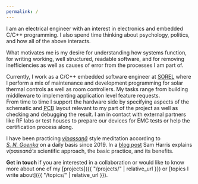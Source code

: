 ```yaml
---
permalink: /
---
```


I am an electrical engineer with an interest in electronics and embedded C/C++ programming. I also spend time thinking about psychology, politics, and how all of the above interacts.

What motivates me is my desire for understanding how systems function, for writing working, well structured, readable software, and for removing inefficiencies as well as causes of error from the processes I am part of.

Currently, I work as a C/C++ embedded software engineer at [SOREL](https://sorel.de/) where I perform a mix of maintenance and development programming for solar thermal controls as well as room controllers.
My tasks range from building middleware to implementing application level feature requests.  
From time to time I support the hardware side by specifying aspects of the schematic and <abbr title="Printed Circuit Board">PCB</abbr> layout relevant to my part of the project as well as checking and debugging the result. I am in contact with external partners like RF labs or test houses to prepare our devices for EMC tests or help the certification process along.

I have been practicing [<abbr title="(Pāli) 'insight into the true nature of reality'">*vipassanā*</abbr>](https://en.wikipedia.org/wiki/Vipassan%C4%81) style meditation according to [*S.&nbsp;N.&nbsp;Goenka*](https://www.dhamma.org/en-US/about/goenka) on a daily basis since 2019. In a [blog post](https://samharris.org/how-to-meditate/) Sam&nbsp;Harris explains *vipassanā's* scientific approach, the basic practice, and its benefits.

**Get in touch** if you are interested in a collaboration or would like to know more about one of my [projects]({{ "/projects/" | relative_url }}) or [topics I write about]({{ "/topics/" | relative_url }}).
